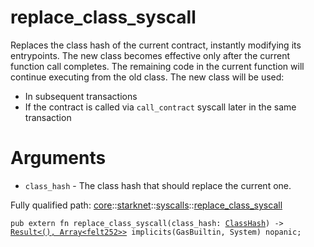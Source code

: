 # replace_class_syscall

Replaces the class hash of the current contract, instantly modifying its entrypoints.
The new class becomes effective only after the current function call completes.
The remaining code in the current function will continue executing from the old class.
The new class will be used:
- In subsequent transactions
- If the contract is called via `call_contract` syscall later in the same transaction
# Arguments

- `class_hash` - The class hash that should replace the current one.

Fully qualified path: [core](./core.md)::[starknet](./core-starknet.md)::[syscalls](./core-starknet-syscalls.md)::[replace_class_syscall](./core-starknet-syscalls-replace_class_syscall.md)

<pre><code class="language-cairo">pub extern fn replace_class_syscall(class_hash: <a href="core-starknet-class_hash-ClassHash.html">ClassHash</a>) -&gt; <a href="core-result-Result.html">Result&lt;(), Array&lt;felt252&gt;&gt;</a> implicits(GasBuiltin, System) nopanic;</code></pre>

